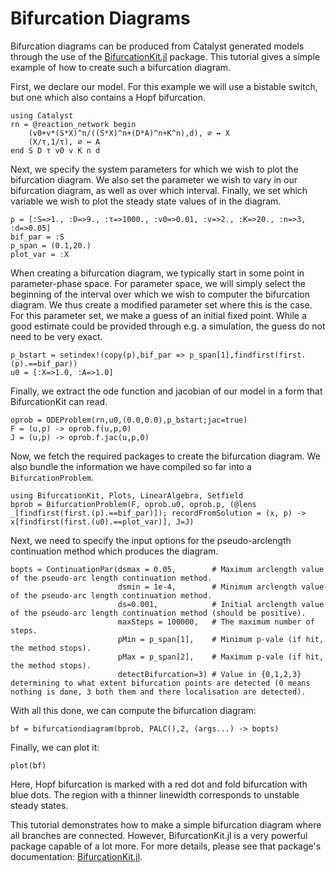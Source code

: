 # Bifurcation Diagrams
Bifurcation diagrams can be produced from Catalyst generated models through the use of the [BifurcationKit.jl](https://github.com/rveltz/BifurcationKit.jl/) package. This tutorial gives a simple example of how to create such a bifurcation diagram. 

First, we declare our model. For this example we will use a bistable switch, but one which also contains a Hopf bifurcation.
```@example ex1
using Catalyst
rn = @reaction_network begin
    (v0+v*(S*X)^n/((S*X)^n+(D*A)^n+K^n),d), ∅ ↔ X
    (X/τ,1/τ), ∅ ↔ A
end S D τ v0 v K n d
```
Next, we specify the system parameters for which we wish to plot the bifurcation diagram. We also set the parameter we wish to vary in our bifurcation diagram, as well as over which interval. Finally, we set which variable we wish to plot the steady state values of in the diagram.
```@example ex1
p = [:S=>1., :D=>9., :τ=>1000., :v0=>0.01, :v=>2., :K=>20., :n=>3, :d=>0.05]
bif_par = :S      
p_span = (0.1,20.)   
plot_var = :X   
```
When creating a bifurcation diagram, we typically start in some point in parameter-phase space. For parameter space, we will simply select the beginning of the interval over which we wish to computer the bifurcation diagram. We thus create a modified parameter set where this is the case. For this parameter set, we make a guess of an initial fixed point. While a good estimate could be provided through e.g. a simulation, the guess do not need to be very exact.
```@example ex1
p_bstart = setindex!(copy(p),bif_par => p_span[1],findfirst(first.(p).==bif_par))  
u0 = [:X=>1.0, :A=>1.0]
```
Finally, we extract the ode function and jacobian of our model in a form that BifurcationKit can read.
```@example ex1
oprob = ODEProblem(rn,u0,(0.0,0.0),p_bstart;jac=true)
F = (u,p) -> oprob.f(u,p,0)      
J = (u,p) -> oprob.f.jac(u,p,0)
```

Now, we fetch the required packages to create the bifurcation diagram. We also bundle the information we have compiled so far into a `BifurcationProblem`.
```@example ex1
using BifurcationKit, Plots, LinearAlgebra, Setfield
bprob = BifurcationProblem(F, oprob.u0, oprob.p, (@lens _[findfirst(first.(p).==bif_par)]); recordFromSolution = (x, p) -> x[findfirst(first.(u0).==plot_var)], J=J)
```
Next, we need to specify the input options for the pseudo-arclength continuation method which produces the diagram.
```@example ex1
bopts = ContinuationPar(dsmax = 0.05,        # Maximum arclength value of the pseudo-arc length continuation method.
                        dsmin = 1e-4,        # Minimum arclength value of the pseudo-arc length continuation method.
                        ds=0.001,            # Initial arclength value of the pseudo-arc length continuation method (should be positive).
                        maxSteps = 100000,   # The maximum number of steps.
                        pMin = p_span[1],    # Minimum p-vale (if hit, the method stops).
                        pMax = p_span[2],    # Maximum p-vale (if hit, the method stops).
                        detectBifurcation=3) # Value in {0,1,2,3} determining to what extent bifurcation points are detected (0 means nothing is done, 3 both them and there localisation are detected).
```
With all this done, we can compute the bifurcation diagram:
```@example ex1
bf = bifurcationdiagram(bprob, PALC(),2, (args...) -> bopts)
```
Finally, we can plot it:
```@example ex1
plot(bf)
```

Here, Hopf bifurcation is marked with a red dot and fold bifurcation with blue dots. The region with a thinner linewidth corresponds to unstable steady states. 

This tutorial demonstrates how to make a simple bifurcation diagram where all branches are connected. However, BifurcationKit.jl is a very powerful package capable of a lot more. For more details, please see that package's documentation: [BifurcationKit.jl](https://bifurcationkit.github.io/BifurcationKitDocs.jl/dev/). 

